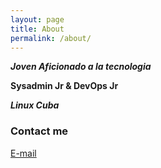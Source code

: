 ```yaml
---
layout: page
title: About
permalink: /about/
---
```


**_Joven Aficionado a la tecnologia_**

**Sysadmin Jr & DevOps Jr**

**_Linux Cuba_**

### Contact me

[E-mail](mailto:lomv0209@gmail.com)